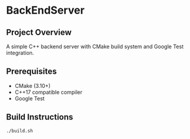 # BackEndServer

## Project Overview
A simple C++ backend server with CMake build system and Google Test integration.

## Prerequisites
- CMake (3.10+)
- C++17 compatible compiler
- Google Test

## Build Instructions
```bash
./build.sh
